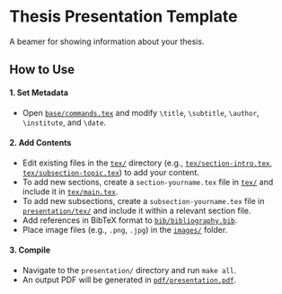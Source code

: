 # Thesis Presentation Template

A beamer for showing information about your thesis.

## How to Use

#### 1. Set Metadata
*   Open [`base/commands.tex`](base/commands.tex) and modify `\title`, `\subtitle`, `\author`, `\institute`, and `\date`.

#### 2. Add Contents
*   Edit existing files in the [`tex/`](tex/) directory (e.g., [`tex/section-intro.tex`](tex/section-intro.tex), [`tex/subsection-topic.tex`](tex/subsection-topic.tex)) to add your content.
*   To add new sections, create a `section-yourname.tex` file in [`tex/`](tex/) and include it in [`tex/main.tex`](tex/main.tex).
*   To add new subsections, create a `subsection-yourname.tex` file in [`presentation/tex/`](presentation/tex/) and include it within a relevant section file.
*   Add references in BibTeX format to [`bib/bibliography.bib`](bib/bibliography.bib).
*   Place image files (e.g., `.png`, `.jpg`) in the [`images/`](images/) folder.

#### 3. Compile
*   Navigate to the `presentation/` directory and run `make all`.
*   An output PDF will be generated in [`pdf/presentation.pdf`](pdf/presentation.pdf).
